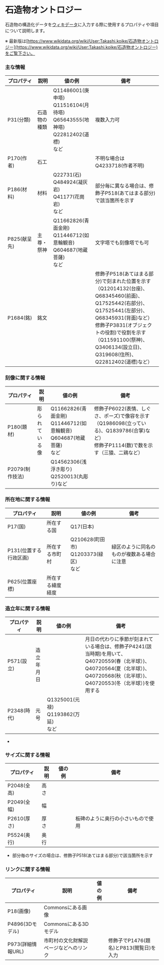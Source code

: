 # 石造物オントロジー

石造物の構造化データを[ウィキデータ](https://www.wikidata.org/)に入力する際に使用するプロパティや項目について説明します。

※ 最新版は[https://www.wikidata.org/wiki/User:Takashi.koike/石造物オントロジー](https://www.wikidata.org/wiki/User:Takashi.koike/石造物オントロジー)をご覧下さい。



### 主な情報
| プロパティ | 説明 | 値の例 | 備考 |
| --- | --- | --- | --- |
| P31(分類) | 石造物の種類 | Q11486001(庚申塔)<br/>Q11516104(月待塔)<br/>Q65643555(地神塔)<br/>Q22812402(道標)<br/>など | 複数入力可 |
| P170(作者) | 石工 | | 不明な場合はQ4233718(作者不明) |
| P186(材料) | 材料 | Q22731(石)<br/>Q484924(凝灰岩)<br/>Q41177(花崗岩)<br/>など | 部分毎に異なる場合は、修飾子P518(あてはまる部分)で該当箇所を示す |
| P825(献呈先) | 主尊・祭神 | Q11662826(青面金剛)<br/>Q11446712(如意輪観音)<br/>Q604687(地蔵菩薩)<br/>など | 文字塔でも刻像塔でも可 |
| P1684(銘) | 銘文 | |修飾子P518(あてはまる部分)で刻まれた位置を示す（Q12014132(台座)、Q68345460(前面)、Q17525442(右部分)、Q17525441(左部分)、Q68345931(背面)など）<br/>修飾子P3831(オブジェクトの役割)で役割を示す（Q11591100(祭神)、Q3406134(設立日)、Q319608(住所)、Q22812402(道標)など） |

### 刻像に関する情報
| プロパティ | 説明 | 値の例 | 備考 |
| --- | --- | --- | --- |
| P180(題材) | 彫られている像 |Q11662826(青面金剛)<br/>Q11446712(如意輪観音)<br/>Q604687(地蔵菩薩)<br/>など | 修飾子P6022(表情、しぐさ、ポーズ)で像容を示す（Q1986098(立っている)、Q1839786(合掌)など）<br/>修飾子P1114(数)で数を示す（三猿、二鶏など）|
| P2079(制作技法) |  | Q14562306(浅浮き彫り)<br/>Q2520013(丸彫り)など | |

### 所在地に関する情報
| プロパティ | 説明 | 値の例 | 備考 |
| --- | --- | --- | --- |
| P17(国) | 所在する国 | Q17(日本) | |
| P131(位置する行政区画) | 所在する市町村 | Q210628(町田市)<br/>Q1203373(緑区)<br/>など | 緑区のように同名のものが複数ある場合に注意 |
| P625(位置座標) | 所在する緯度経度 | | |

### 造立年に関する情報
| プロパティ | 説明 | 値の例 | 備考 |
| --- | --- | --- | --- |
| P571(設立) | 造立年月日 | | 月日の代わりに季節が刻まれている場合は、修飾子P4241(該当時期)を用いて、Q40720559(春（北半球）)、Q40720564(夏（北半球）)、Q40720568(秋（北半球）)、Q40720553(冬（北半球）)を使用する |
| P2348(時代) | 元号 | Q1325001(元禄)<br/>Q1193862(万延)<br/>など | |
* 

### サイズに関する情報
| プロパティ | 説明 | 値の例 | 備考 |
| --- | --- | --- | --- |
| P2048(全高) | 高さ |
| P2049(全幅) | 幅 |
| P2610(厚さ) | 厚さ | | 板碑のように奥行の小さいもので使用 |
| P5524(奥行) | 奥行 | | |
* 部分毎のサイズの場合は、修飾子P518(あてはまる部分)で該当箇所を示す

### リンクに関する情報
| プロパティ | 説明 | 値の例 | 備考 |
| --- | --- | --- | --- |
| P18(画像) | Commonsにある画像 | | |
| P4896(3Dモデル) | Commonsにある3Dモデル | | |
| P973(詳細情報URL) | 市町村の文化財解説ページなどへのリンク | | 修飾子でP1476(題名)とP813(閲覧日)を入力 |

